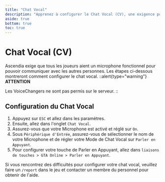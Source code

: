 ```yaml
---
title: "Chat Vocal"
description: "Apprenez à configurer le Chat Vocal (CV), une exigence pour jouer sur Ascendia."
aside: true
bottom: true
toc: true
---
```


# Chat Vocal (CV)

Ascendia exige que tous les joueurs aient un microphone fonctionnel pour pouvoir communiquer avec les autres personnes. Les étapes ci-dessous montreront comment configurer le chat vocal.
::alert{type="warning"}
**ATTENTION**

Les VoiceChangers ne sont pas permis sur le serveur.
::

## Configuration du Chat Vocal

1. Appuyez sur `ESC` et allez dans les paramètres.
2. Ensuite, allez dans l'onglet `Chat Vocal`.
3. Assurez-vous que votre Microphone est activé et réglé sur `On`.
4. Sous `Périphérique d'Entrée`, assurez-vous de sélectionner le nom de votre Microphone et de régler votre Mode de Chat Vocal sur `Parler en Appuyant`.
5. Pour configurer votre touche de Parler en Appuyant, allez dans `liaisons de touches > GTA Online > Parler en Appuyant`.

Si vous rencontrez des difficultés pour configurer votre chat vocal, veuillez faire un `/report` dans le jeu et contacter un membre du personnel pour obtenir de l'aide.

